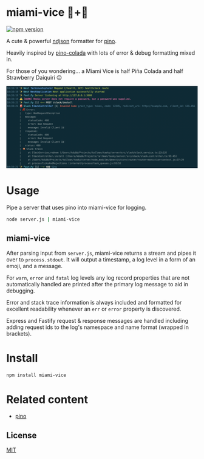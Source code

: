 # miami-vice 🍹+🍓
[![npm version][1]][2]

A cute & powerful [ndjson](http://ndjson.org) formatter for [pino](https://github.com/pinojs/pino).

Heavily inspired by [pino-colada](https://github.com/lrlna/pino-colada) with lots of error & debug formatting mixed in.

For those of you wondering... a Miami Vice is half Piña Colada and half Strawberry Daiquiri 😉

![miami-vice](./miami-vice.png)

# Usage
Pipe a server that uses pino into miami-vice for logging.

```bash
node server.js | miami-vice
```

## miami-vice
After parsing input from `server.js`, miami-vice returns a stream and pipes it
over to `process.stdout`. It will output a timestamp, a log level in a form of
an emoji, and a message.

For `warn`, `error` and `fatal` log levels any log record properties that are not automatically handled are printed
after the primary log message to aid in debugging.

Error and stack trace information is always included and formatted for excellent readability whenever
an `err` or `error` property is discovered.

Express and Fastify request & response messages are handled including adding request ids to the log's 
namespace and name format (wrapped in brackets). 

# Install
```bash
npm install miami-vice
```

# Related content
- [pino](https://github.com/pinojs/pino)

## License
[MIT](https://tldrlegal.com/license/mit-license)

[1]: https://img.shields.io/npm/v/miami-vice.svg?style=flat-square
[2]: https://npmjs.org/package/miami-vice
